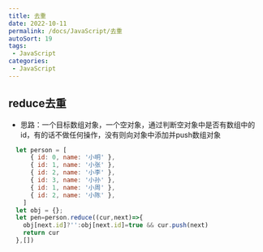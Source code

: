 ```yaml
---
title: 去重
date: 2022-10-11
permalink: /docs/JavaScript/去重
autoSort: 19
tags:
 - JavaScript
categories: 
 - JavaScript
---
```



## reduce去重

- 思路：一个目标数组对象，一个空对象，通过判断空对象中是否有数组中的id，有的话不做任何操作，没有则向对象中添加并push数组对象

```js
  let person = [
      { id: 0, name: '小明' },
      { id: 1, name: '小张' },
      { id: 2, name: '小李' },
      { id: 3, name: '小孙' },
      { id: 1, name: '小周' },
      { id: 2, name: '小陈' },
    ]
  let obj = {};
  let pen=person.reduce((cur,next)=>{
    obj[next.id]?'':obj[next.id]=true && cur.push(next)
    return cur
  },[])
```
